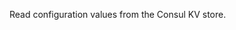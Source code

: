 <!-- This file was generated via `make gen/integrations-hcl` -->
Read configuration values from the Consul KV store.

